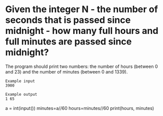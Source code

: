 # Given the integer N - the number of seconds that is passed since midnight - how many full hours and full minutes are passed since midnight?

The program should print two numbers: the number of hours (between 0 and 23) and the number of minutes (between 0 and 1339).

~~~
Example input
3900

Example output
1 65

~~~

a = int(input())
minutes=a//60
hours=minutes//60
print(hours, minutes)
